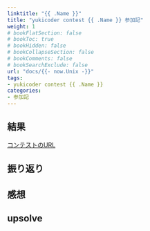 ```yaml
---
linktitle: "{{ .Name }}"
title: "yukicoder contest {{ .Name }} 参加記"
weight: 1
# bookFlatSection: false
# bookToc: true
# bookHidden: false
# bookCollapseSection: false
# bookComments: false
# bookSearchExclude: false
url: "docs/{{- now.Unix -}}"
tags:
- yukicoder contest {{ .Name }}
categories:
- 参加記
---
```


## 結果

[コンテストのURL](https://atcoder.jp/contests/abc290)

## 振り返り

## 感想

## upsolve